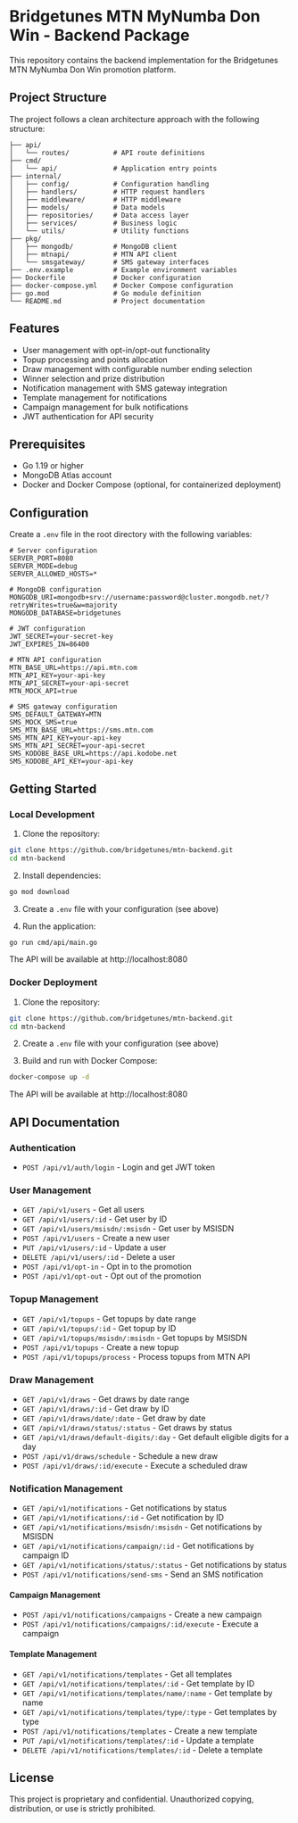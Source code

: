 # Bridgetunes MTN MyNumba Don Win - Backend Package

This repository contains the backend implementation for the Bridgetunes MTN MyNumba Don Win promotion platform.

## Project Structure

The project follows a clean architecture approach with the following structure:

```
├── api/
│   └── routes/           # API route definitions
├── cmd/
│   └── api/              # Application entry points
├── internal/
│   ├── config/           # Configuration handling
│   ├── handlers/         # HTTP request handlers
│   ├── middleware/       # HTTP middleware
│   ├── models/           # Data models
│   ├── repositories/     # Data access layer
│   ├── services/         # Business logic
│   └── utils/            # Utility functions
├── pkg/
│   ├── mongodb/          # MongoDB client
│   ├── mtnapi/           # MTN API client
│   └── smsgateway/       # SMS gateway interfaces
├── .env.example          # Example environment variables
├── Dockerfile            # Docker configuration
├── docker-compose.yml    # Docker Compose configuration
├── go.mod                # Go module definition
└── README.md             # Project documentation
```

## Features

- User management with opt-in/opt-out functionality
- Topup processing and points allocation
- Draw management with configurable number ending selection
- Winner selection and prize distribution
- Notification management with SMS gateway integration
- Template management for notifications
- Campaign management for bulk notifications
- JWT authentication for API security

## Prerequisites

- Go 1.19 or higher
- MongoDB Atlas account
- Docker and Docker Compose (optional, for containerized deployment)

## Configuration

Create a `.env` file in the root directory with the following variables:

```
# Server configuration
SERVER_PORT=8080
SERVER_MODE=debug
SERVER_ALLOWED_HOSTS=*

# MongoDB configuration
MONGODB_URI=mongodb+srv://username:password@cluster.mongodb.net/?retryWrites=true&w=majority
MONGODB_DATABASE=bridgetunes

# JWT configuration
JWT_SECRET=your-secret-key
JWT_EXPIRES_IN=86400

# MTN API configuration
MTN_BASE_URL=https://api.mtn.com
MTN_API_KEY=your-api-key
MTN_API_SECRET=your-api-secret
MTN_MOCK_API=true

# SMS gateway configuration
SMS_DEFAULT_GATEWAY=MTN
SMS_MOCK_SMS=true
SMS_MTN_BASE_URL=https://sms.mtn.com
SMS_MTN_API_KEY=your-api-key
SMS_MTN_API_SECRET=your-api-secret
SMS_KODOBE_BASE_URL=https://api.kodobe.net
SMS_KODOBE_API_KEY=your-api-key
```

## Getting Started

### Local Development

1. Clone the repository:
```bash
git clone https://github.com/bridgetunes/mtn-backend.git
cd mtn-backend
```

2. Install dependencies:
```bash
go mod download
```

3. Create a `.env` file with your configuration (see above)

4. Run the application:
```bash
go run cmd/api/main.go
```

The API will be available at http://localhost:8080

### Docker Deployment

1. Clone the repository:
```bash
git clone https://github.com/bridgetunes/mtn-backend.git
cd mtn-backend
```

2. Create a `.env` file with your configuration (see above)

3. Build and run with Docker Compose:
```bash
docker-compose up -d
```

The API will be available at http://localhost:8080

## API Documentation

### Authentication

- `POST /api/v1/auth/login` - Login and get JWT token

### User Management

- `GET /api/v1/users` - Get all users
- `GET /api/v1/users/:id` - Get user by ID
- `GET /api/v1/users/msisdn/:msisdn` - Get user by MSISDN
- `POST /api/v1/users` - Create a new user
- `PUT /api/v1/users/:id` - Update a user
- `DELETE /api/v1/users/:id` - Delete a user
- `POST /api/v1/opt-in` - Opt in to the promotion
- `POST /api/v1/opt-out` - Opt out of the promotion

### Topup Management

- `GET /api/v1/topups` - Get topups by date range
- `GET /api/v1/topups/:id` - Get topup by ID
- `GET /api/v1/topups/msisdn/:msisdn` - Get topups by MSISDN
- `POST /api/v1/topups` - Create a new topup
- `POST /api/v1/topups/process` - Process topups from MTN API

### Draw Management

- `GET /api/v1/draws` - Get draws by date range
- `GET /api/v1/draws/:id` - Get draw by ID
- `GET /api/v1/draws/date/:date` - Get draw by date
- `GET /api/v1/draws/status/:status` - Get draws by status
- `GET /api/v1/draws/default-digits/:day` - Get default eligible digits for a day
- `POST /api/v1/draws/schedule` - Schedule a new draw
- `POST /api/v1/draws/:id/execute` - Execute a scheduled draw

### Notification Management

- `GET /api/v1/notifications` - Get notifications by status
- `GET /api/v1/notifications/:id` - Get notification by ID
- `GET /api/v1/notifications/msisdn/:msisdn` - Get notifications by MSISDN
- `GET /api/v1/notifications/campaign/:id` - Get notifications by campaign ID
- `GET /api/v1/notifications/status/:status` - Get notifications by status
- `POST /api/v1/notifications/send-sms` - Send an SMS notification

#### Campaign Management

- `POST /api/v1/notifications/campaigns` - Create a new campaign
- `POST /api/v1/notifications/campaigns/:id/execute` - Execute a campaign

#### Template Management

- `GET /api/v1/notifications/templates` - Get all templates
- `GET /api/v1/notifications/templates/:id` - Get template by ID
- `GET /api/v1/notifications/templates/name/:name` - Get template by name
- `GET /api/v1/notifications/templates/type/:type` - Get templates by type
- `POST /api/v1/notifications/templates` - Create a new template
- `PUT /api/v1/notifications/templates/:id` - Update a template
- `DELETE /api/v1/notifications/templates/:id` - Delete a template

## License

This project is proprietary and confidential. Unauthorized copying, distribution, or use is strictly prohibited.
